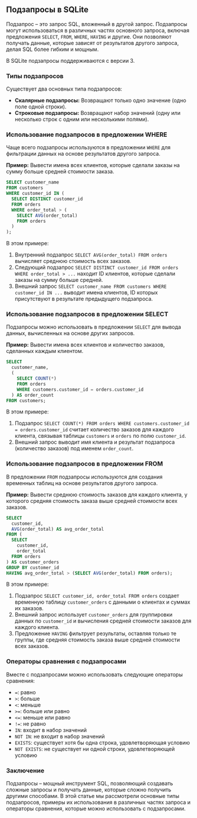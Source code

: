 ## Подзапросы в SQLite

Подзапрос – это запрос SQL, вложенный в другой запрос. Подзапросы могут использоваться в различных частях основного запроса, включая предложения `SELECT`, `FROM`, `WHERE`, `HAVING` и другие. Они позволяют получать данные, которые зависят от результатов другого запроса, делая SQL более гибким и мощным.

В SQLite подзапросы поддерживаются с версии 3. 

### Типы подзапросов

Существует два основных типа подзапросов:

* **Скалярные подзапросы:** Возвращают только одно значение (одно поле одной строки).
* **Строковые подзапросы:** Возвращают набор значений (одну или несколько строк с одним или несколькими полями).

### Использование подзапросов в предложении WHERE

Чаще всего подзапросы используются в предложении `WHERE` для фильтрации данных на основе результатов другого запроса.

**Пример:** Вывести имена всех клиентов, которые сделали заказы на сумму больше средней стоимости заказа.

```sql
SELECT customer_name
FROM customers
WHERE customer_id IN (
  SELECT DISTINCT customer_id
  FROM orders
  WHERE order_total > (
    SELECT AVG(order_total)
    FROM orders
  )
);
```

В этом примере:

1. Внутренний подзапрос `SELECT AVG(order_total) FROM orders` вычисляет среднюю стоимость всех заказов.
2. Следующий подзапрос `SELECT DISTINCT customer_id FROM orders WHERE order_total > ...`  находит ID клиентов, которые сделали заказы на сумму больше средней.
3. Внешний запрос `SELECT customer_name FROM customers WHERE customer_id IN ...`  выводит имена клиентов, ID которых присутствуют в результате предыдущего подзапроса.

### Использование подзапросов в предложении SELECT

Подзапросы можно использовать в предложении `SELECT` для вывода данных, вычисленных на основе других запросов.

**Пример:** Вывести имена всех клиентов и количество заказов, сделанных каждым клиентом.

```sql
SELECT 
  customer_name,
  (
    SELECT COUNT(*) 
    FROM orders 
    WHERE customers.customer_id = orders.customer_id
  ) AS order_count
FROM customers;
```

В этом примере:

1. Подзапрос `SELECT COUNT(*) FROM orders WHERE customers.customer_id = orders.customer_id`  считает количество заказов для каждого клиента, связывая таблицы `customers` и `orders` по полю `customer_id`.
2. Внешний запрос выводит имя клиента и результат подзапроса (количество заказов) под именем `order_count`.

### Использование подзапросов в предложении FROM

В предложении `FROM` подзапросы используются для создания временных таблиц на основе результатов другого запроса.

**Пример:** Вывести среднюю стоимость заказов для каждого клиента, у которого средняя стоимость заказа выше средней стоимости всех заказов.

```sql
SELECT 
  customer_id, 
  AVG(order_total) AS avg_order_total
FROM (
  SELECT 
    customer_id, 
    order_total 
  FROM orders
) AS customer_orders
GROUP BY customer_id
HAVING avg_order_total > (SELECT AVG(order_total) FROM orders);
```

В этом примере:

1. Подзапрос `SELECT customer_id, order_total FROM orders` создает временную таблицу `customer_orders` с данными о клиентах и суммах их заказов.
2. Внешний запрос использует `customer_orders` для группировки данных по `customer_id` и вычисления средней стоимости заказов для каждого клиента.
3. Предложение `HAVING` фильтрует результаты, оставляя только те группы, где средняя стоимость заказа выше средней стоимости всех заказов.

### Операторы сравнения с подзапросами

Вместе с подзапросами можно использовать следующие операторы сравнения:

* `=`: равно
* `>`: больше
* `<`: меньше
* `>=`: больше или равно
* `<=`: меньше или равно
* `!=`: не равно
* `IN`: входит в набор значений
* `NOT IN`: не входит в набор значений
* `EXISTS`: существует хотя бы одна строка, удовлетворяющая условию
* `NOT EXISTS`: не существует ни одной строки, удовлетворяющей условию

### Заключение

Подзапросы – мощный инструмент SQL, позволяющий создавать сложные запросы и получать данные, которые сложно получить другими способами. В этой статье мы рассмотрели основные типы подзапросов, примеры их использования в различных частях запроса и операторы сравнения, которые можно использовать с подзапросами. 
